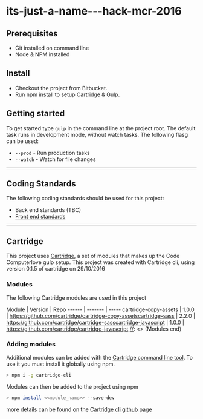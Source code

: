 # its-just-a-name---hack-mcr-2016


## Prerequisites
* Git installed on command line
* Node & NPM installed

## Install
* Checkout the project from Bitbucket.
* Run npm install to setup Cartridge & Gulp.

## Getting started
To get started type `gulp` in the command line at the project root. The default task runs in development mode, without watch tasks. The following flasg can be used:

* `--prod` - Run production tasks
* `--watch` - Watch for file changes
___

## Coding Standards

The following coding standards should be used for this project:
* Back end standards (TBC)
* [Front end standards](https://github.com/code-computerlove/frontend-guidelines)

---

## Cartridge

This project uses [Cartridge](https://github.com/cartridge/cartridge), a set of modules that makes up the Code Computerlove gulp setup.
This project was created with Cartridge cli, using version 0.1.5 of cartridge on 29/10/2016

### Modules
The following Cartridge modules are used in this project

[//]: <> (Modules start)
Module | Version | Repo
------ | ------- | -----
cartridge-copy-assets | 1.0.0 | https://github.com/cartridge/cartridge-copy-assetscartridge-sass | 2.2.0 | https://github.com/cartridge/cartridge-sasscartridge-javascript | 1.0.0 | https://github.com/cartridge/cartridge-javascript
[//]: <> (Modules end)


### Adding modules

Additional modules can be added with the [Cartridge command line tool](https://github.com/cartridge/cartridge-cli). To use it you must install it globally using npm.

```bash
> npm i -g cartridge-cli
```
Modules can then be added to the project using npm

```bash
> npm install <<module_name>> --save-dev
```

more details can be found on the [Cartridge cli github page](https://github.com/cartridge/cartridge-cli)
